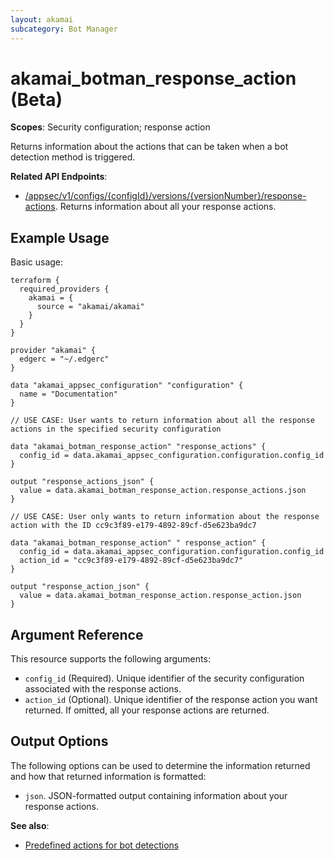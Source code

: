 ```yaml
---
layout: akamai
subcategory: Bot Manager
---
```


# akamai_botman_response_action (Beta)

**Scopes**: Security configuration; response action

Returns information about the actions that can be taken when a bot detection method is triggered.

**Related API Endpoints**:

- [/appsec/v1/configs/{configId}/versions/{versionNumber}/response-actions](https://techdocs.akamai.com/bot-manager/reference/get-response-actions). Returns information about all your response actions.

## Example Usage

Basic usage:

```
terraform {
  required_providers {
    akamai = {
      source = "akamai/akamai"
    }
  }
}

provider "akamai" {
  edgerc = "~/.edgerc"
}

data "akamai_appsec_configuration" "configuration" {
  name = "Documentation"
}

// USE CASE: User wants to return information about all the response actions in the specified security configuration

data "akamai_botman_response_action" "response_actions" {
  config_id = data.akamai_appsec_configuration.configuration.config_id
}

output "response_actions_json" {
  value = data.akamai_botman_response_action.response_actions.json
}

// USE CASE: User only wants to return information about the response action with the ID cc9c3f89-e179-4892-89cf-d5e623ba9dc7

data "akamai_botman_response_action" " response_action" {
  config_id = data.akamai_appsec_configuration.configuration.config_id
  action_id = "cc9c3f89-e179-4892-89cf-d5e623ba9dc7"
}

output "response_action_json" {
  value = data.akamai_botman_response_action.response_action.json
}
```

## Argument Reference

This resource supports the following arguments:

- `config_id` (Required). Unique identifier of the security configuration associated with the response actions.
- `action_id` (Optional). Unique identifier of the response action you want returned. If omitted, all your response actions are returned.

## Output Options

The following options can be used to determine the information returned and how that returned information is formatted:

- `json`. JSON-formatted output containing information about your response actions.

**See also**:

- [Predefined actions for bot detections](https://techdocs.akamai.com/bot-manager/docs/predefined-actions-bot)
